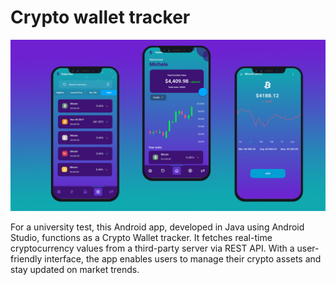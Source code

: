 # Crypto wallet tracker

![/CryptoWallet.png](https://github.com/MicheleMarax/CryptoWalletTracker/blob/master/CryptoWallet.png)

For a university test, this Android app, developed in Java using Android Studio, functions as a Crypto Wallet tracker. It fetches real-time cryptocurrency values from a third-party server via REST API. With a user-friendly interface, the app enables users to manage their crypto assets and stay updated on market trends.

